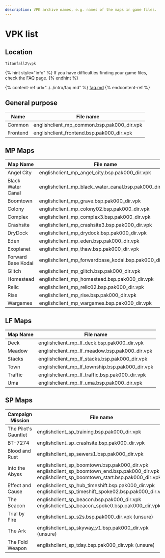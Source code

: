 ```yaml
---
description: VPK archive names, e.g. names of the maps in game files.
---
```


# VPK list

## Location

```
Titanfall2\vpk
```

{% hint style="info" %}
If you have difficulties finding your game files, check the FAQ page.
{% endhint %}

{% content-ref url="../../intro/faq.md" %}
[faq.md](../../intro/faq.md)
{% endcontent-ref %}

## General purpose

| Name     | File name                                     |
| -------- | --------------------------------------------- |
| Common   | englishclient\_mp\_common.bsp.pak000\_dir.vpk |
| Frontend | englishclient\_frontend.bsp.pak000\_dir.vpk   |

## MP Maps

| Map Name           | File name                                                  |
| ------------------ | ---------------------------------------------------------- |
| Angel City         | englishclient\_mp\_angel\_city.bsp.pak000\_dir.vpk         |
| Black Water Canal  | englishclient\_mp\_black\_water\_canal.bsp.pak000\_dir.vpk |
| Boomtown           | englishclient\_mp\_grave.bsp.pak000\_dir.vpk               |
| Colony             | englishclient\_mp\_colony02.bsp.pak000\_dir.vpk            |
| Complex            | englishclient\_mp\_complex3.bsp.pak000\_dir.vpk            |
| Crashsite          | englishclient\_mp\_crashsite3.bsp.pak000\_dir.vpk          |
| DryDock            | englishclient\_mp\_drydock.bsp.pak000\_dir.vpk             |
| Eden               | englishclient\_mp\_eden.bsp.pak000\_dir.vpk                |
| Exoplanet          | englishclient\_mp\_thaw.bsp.pak000\_dir.vpk                |
| Forward Base Kodai | englishclient\_mp\_forwardbase\_kodai.bsp.pak000\_dir.vpk  |
| Glitch             | englishclient\_mp\_glitch.bsp.pak000\_dir.vpk              |
| Homestead          | englishclient\_mp\_homestead.bsp.pak000\_dir.vpk           |
| Relic              | englishclient\_mp\_relic02.bsp.pak000\_dir.vpk             |
| Rise               | englishclient\_mp\_rise.bsp.pak000\_dir.vpk                |
| Wargames           | englishclient\_mp\_wargames.bsp.pak000\_dir.vpk            |

## LF Maps

| Map Name | File name                                           |
| -------- | --------------------------------------------------- |
| Deck     | englishclient\_mp\_lf\_deck.bsp.pak000\_dir.vpk     |
| Meadow   | englishclient\_mp\_lf\_meadow.bsp.pak000\_dir.vpk   |
| Stacks   | englishclient\_mp\_lf\_stacks.bsp.pak000\_dir.vpk   |
| Town     | englishclient\_mp\_lf\_township.bsp.pak000\_dir.vpk |
| Traffic  | englishclient\_mp\_lf\_traffic.bsp.pak000\_dir.vpk  |
| Uma      | englishclient\_mp\_lf\_uma.bsp.pak000\_dir.vpk      |

## SP Maps

| **Campaign Mission**                                | File name                                                                                                                                                   |
| --------------------------------------------------- | ----------------------------------------------------------------------------------------------------------------------------------------------------------- |
| The Pilot's Gauntlet                                | englishclient\_sp\_training.bsp.pak000\_dir.vpk                                                                                                             |
| BT-7274                                             | englishclient\_sp\_crashsite.bsp.pak000\_dir.vpk                                                                                                            |
| Blood and Rust                                      | englishclient\_sp\_sewers1.bsp.pak000\_dir.vpk                                                                                                              |
| Into the Abyss                                      | englishclient\_sp\_boomtown.bsp.pak000\_dir.vpk englishclient\_sp\_boomtown\_end.bsp.pak000\_dir.vpk englishclient\_sp\_boomtown\_start.bsp.pak000\_dir.vpk |
| Effect and Cause                                    | englishclient\_sp\_hub\_timeshift.bsp.pak000\_dir.vpk englishclient\_sp\_timeshift\_spoke02.bsp.pak000\_dir.vpk                                             |
| The Beacon                                          | englishclient\_sp\_beacon.bsp.pak000\_dir.vpk englishclient\_sp\_beacon\_spoke0.bsp.pak000\_dir.vpk                                                         |
| Trial by Fire                                       | englishclient\_sp\_s2s.bsp.pak000\_dir.vpk (unsure)                                                                                                         |
| The Ark                                             | englishclient\_sp\_skyway\_v1.bsp.pak000\_dir.vpk (unsure)                                                                                                  |
| The Fold Weapon                                     | englishclient\_sp\_tday.bsp.pak000\_dir.vpk (unsure)                                                                                                        |
